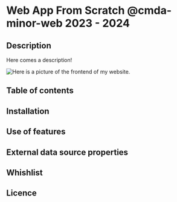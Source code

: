 # Web App From Scratch @cmda-minor-web 2023 - 2024

<!-- ☝️ replace this description with a description of your own work -->


## Description


Here comes a description!

<!-- Add a nice poster image here at the end of the week, showing off your shiny frontend 📸 -->
![Here is a picture of the frontend of my website.](docs/images/shinyFrontEndPictureS1.png  "Shiny frontend picture of my website")

<!-- Maybe a table of contents here? 📚 -->

## Table of contents

<!-- How about a section that describes how to install this project? 🤓 -->

## Installation

<!-- clone the repo -->

<!-- install node -->

<!-- npm i or node i -->

<!-- node start command to open localhost -->

<!-- ...but how does one use this project? What are its features 🤔 -->

## Use of features

<!-- What external data source is featured in your project and what are its properties 🌠 -->

## External data source properties

<!-- Maybe a checklist of done stuff and stuff still on your wishlist? ✅ -->

## Whishlist

<!-- How about a license here? 📜 (or is it a licence?) 🤷 -->

## Licence

